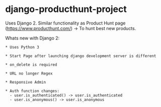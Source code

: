 # django-producthunt-project

Uses Django 2. 
Similar functionality as Product Hunt page (https://www.producthunt.com/) -> To hunt best new products.

Whats new with Django 2:

```
* Uses Python 3

* Start Page after launching django development server is different

* on_delete is required

* URL no longer Regex

* Responsive Admin

* Auth function changes:
  - user.is_authenticated() -> user.is_authenticated
  - user.is_anonymous() -> user.is_anonymous
```
